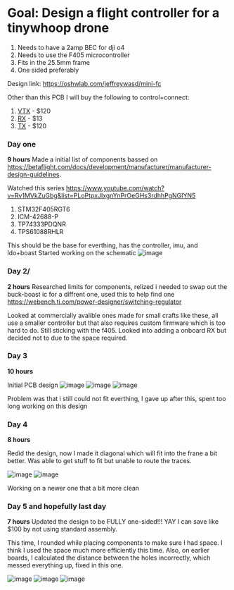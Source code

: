 # Goal: Design a flight controller for a tinywhoop drone
1. Needs to have a 2amp BEC for dji o4
2. Needs to use the F405 microcontroller
3. Fits in the 25.5mm frame
4. One sided preferably

Design link:  https://oshwlab.com/jeffreywasd/mini-fc

Other than this PCB I will buy the following to control+connect:
1. [VTX](https://www.getfpv.com/dji-o4-air-unit.html) - $120
2. [RX](https://www.getfpv.com/betafpv-elrs-lite-v1-1-2-4ghz-receiver-w-flat-antenna.html) - $13
3. [TX](https://radiomasterrc.com/products/zorro-radio-controller?variant=46486367371456) - $120



### Day one
**9 hours**
Made a initial list of components bassed on https://betaflight.com/docs/development/manufacturer/manufacturer-design-guidelines.

Watched this series https://www.youtube.com/watch?v=Rv1MVkZuGbg&list=PLoPtpxJIxgnYnPrOeGHs3rdhhPgNGIYN5 
1. STM32F405RGT6
2. ICM-42688-P
3. TP74333PDQNR
4. TPS61088RHLR

This should be the base for everthing, has the controller, imu, and ldo+boast 
Started working on the schematic 
![image](https://github.com/user-attachments/assets/258ac21f-563f-4ebf-b6fa-e10353dc7558)

### Day 2/
**2 hours**
Researched limits for components, relized i needed to swap out the buck-boast ic for a diffrent one, used this to help find one https://webench.ti.com/power-designer/switching-regulator

Looked at commercially avalible ones made for small crafts like these, all use a smaller controller but that also requires custom firmware which is too hard to do. Still sticking with the f405. Looked into adding a onboard RX but decided not to due to the space required. 

### Day 3
**10 hours**

Initial PCB design
![image](https://github.com/user-attachments/assets/5f0df157-8afc-4827-8fee-1c36d67c3175)
![image](https://github.com/user-attachments/assets/8c895590-79cf-4e10-a277-33018a00b88f)
![image](https://github.com/user-attachments/assets/39c75ecf-2595-44da-8818-bfe99f800345)

Problem was that i still could not fit everthing, I gave up after this, spent too long working on this design


### Day 4 
**8 hours**

Redid the design, now I made it diagonal which will fit into the frane a bit better. Was able to get stuff to fit but unable to route the traces. 

![image](https://github.com/user-attachments/assets/d19c2e8f-f882-4f56-858c-c9784c304bae)
![image](https://github.com/user-attachments/assets/feef039b-e107-4a70-b848-bc88cf13fa76)

Working on a newer one that a bit more clean

### Day 5 and hopefully last day
**7 hours**
Updated the design to be FULLY one-sided!!! YAY I can save like $100 by not using standard assembly.

This time, I rounded while placing components to make sure I had space. I think I used the space much more efficiently this time. Also, on earlier boards, I calculated the distance between the holes incorrectly, which messed everything up, fixed in this one. 

![image](https://github.com/user-attachments/assets/4542c10d-e378-4043-9203-e3f250ea819b)
![image](https://github.com/user-attachments/assets/b4258b45-d845-4957-a9ea-478a18137e93)
![image](https://github.com/user-attachments/assets/0698d57c-2449-4318-a6cd-1c10657a0770)


